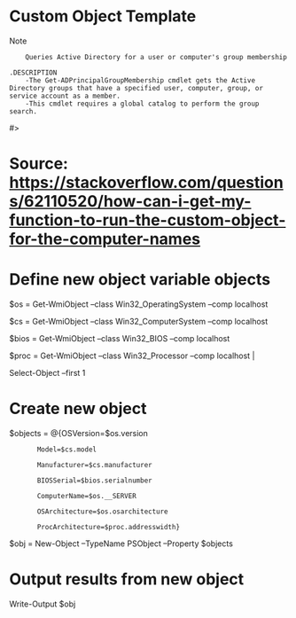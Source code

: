 # Custom Object Template
> [!Note]
> 
        Queries Active Directory for a user or computer's group membership

    .DESCRIPTION
        -The Get-ADPrincipalGroupMembership cmdlet gets the Active Directory groups that have a specified user, computer, group, or service account as a member. 
        -This cmdlet requires a global catalog to perform the group search. 
#>


# Source: https://stackoverflow.com/questions/62110520/how-can-i-get-my-function-to-run-the-custom-object-for-the-computer-names 
# Define new object variable objects
$os = Get-WmiObject –class Win32_OperatingSystem –comp localhost 

$cs = Get-WmiObject –class Win32_ComputerSystem –comp localhost 

$bios = Get-WmiObject –class Win32_BIOS –comp localhost 

$proc = Get-WmiObject –class Win32_Processor –comp localhost | 

Select-Object –first 1 

 
# Create new object
$objects = @{OSVersion=$os.version 

           Model=$cs.model 

           Manufacturer=$cs.manufacturer 

           BIOSSerial=$bios.serialnumber 

           ComputerName=$os.__SERVER 

           OSArchitecture=$os.osarchitecture 

           ProcArchitecture=$proc.addresswidth} 

$obj = New-Object –TypeName PSObject –Property $objects 

# Output results from new object
Write-Output $obj 
